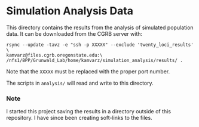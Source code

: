 Simulation Analysis Data
========================

This directory contains the results from the analysis of simulated population
data. It can be downloaded from the CGRB server with: 

    rsync --update -tavz -e "ssh -p XXXXX" --exclude 'twenty_loci_results' \
    kamvarz@files.cgrb.oregonstate.edu:\
    /nfs1/BPP/Grunwald_Lab/home/kamvarz/simulation_analysis/results/ .

Note that the `XXXXX` must be replaced with the proper port number.

The scripts in `analysis/` will read and write to this directory.

### Note

I started this project saving the results in a directory outside of this 
repository. I have since been creating soft-links to the files.
